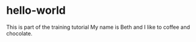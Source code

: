 # hello-world
This is part of the training tutorial
My name is Beth and I like to coffee and chocolate.
